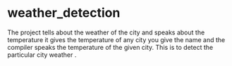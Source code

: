 # weather_detection
The project tells about the weather of the city and speaks about the temperature
it gives the temperature of any city you give the name and the compiler speaks the temperature of the given city.
This is to detect the particular city weather .
